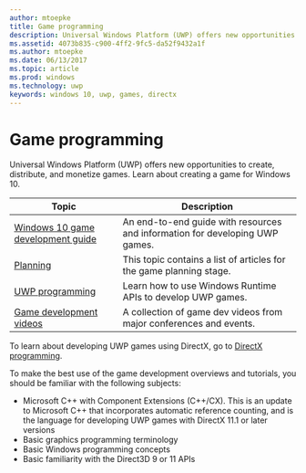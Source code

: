 ```yaml
---
author: mtoepke
title: Game programming
description: Universal Windows Platform (UWP) offers new opportunities to create, distribute, and monetize games. Learn about starting a new game or porting an existing game.
ms.assetid: 4073b835-c900-4ff2-9fc5-da52f9432a1f
ms.author: mtoepke
ms.date: 06/13/2017
ms.topic: article
ms.prod: windows
ms.technology: uwp
keywords: windows 10, uwp, games, directx
---
```


# Game programming

Universal Windows Platform (UWP) offers new opportunities to create, distribute, and monetize games. Learn about creating a game for Windows 10.

| Topic | Description |
|---------------------------------------------------------------------------------------------------------------------------------------------------|-------------------------------------------------------------------------------------------------------------------------------------------------------------------------------------------------------------------------------------------------------------------------------------------------------------------------------------------------------------------------------------------------------------------------------------------------------------------------------|
| [Windows 10 game development guide](e2e.md) | An end-to-end guide with resources and information for developing UWP games. |
| [Planning](planning.md) | This topic contains a list of articles for the game planning stage. |
| [UWP programming](uwp-programming.md) | Learn how to use Windows Runtime APIs to develop UWP games. |
| [Game development videos](game-development-videos.md) | A collection of game dev videos from major conferences and events. |

To learn about developing UWP games using DirectX, go to [DirectX programming](directx-programming.md).

To make the best use of the game development overviews and tutorials, you should be familiar with the following subjects:

-   Microsoft C++ with Component Extensions (C++/CX). This is an update to Microsoft C++ that incorporates automatic reference counting, and is the language for developing UWP games with DirectX 11.1 or later versions
-   Basic graphics programming terminology
-   Basic Windows programming concepts
-   Basic familiarity with the Direct3D 9 or 11 APIs

 

 




